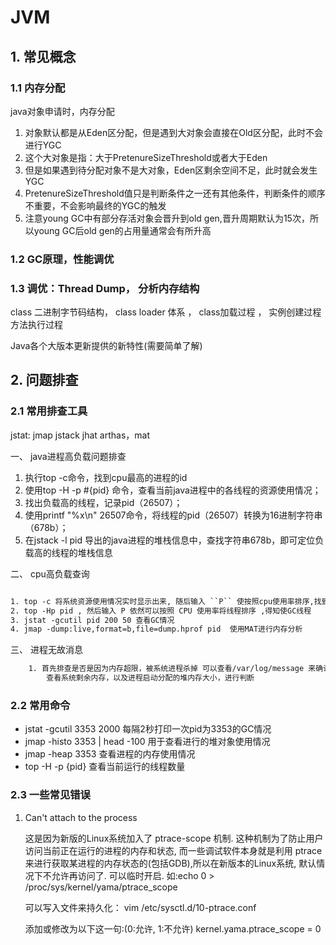 # JVM

## 1. 常见概念

### 1.1 内存分配

java对象申请时，内存分配

   1. 对象默认都是从Eden区分配，但是遇到大对象会直接在Old区分配，此时不会进行YGC
   2. 这个大对象是指：大于PretenureSizeThreshold或者大于Eden
   3. 但是如果遇到待分配对象不是大对象，Eden区剩余空间不足，此时就会发生YGC
   4. PretenureSizeThreshold值只是判断条件之一还有其他条件，判断条件的顺序不重要，不会影响最终的YGC的触发
   5. 注意young GC中有部分存活对象会晋升到old gen,晋升周期默认为15次，所以young GC后old gen的占用量通常会有所升高

### 1.2 GC原理，性能调优

### 1.3 调优：Thread Dump， 分析内存结构

class 二进制字节码结构， class loader 体系 ， class加载过程 ， 实例创建过程 方法执行过程

Java各个大版本更新提供的新特性(需要简单了解)

## 2. 问题排查

### 2.1 常用排查工具

jstat:
jmap
jstack
jhat
arthas，mat

一、 java进程高负载问题排查

1. 执行top -c命令，找到cpu最高的进程的id
2. 使用top -H -p #{pid} 命令，查看当前java进程中的各线程的资源使用情况；
3. 找出负载高的线程，记录pid（26507）；
4. 使用printf "%x\n" 26507命令，将线程的pid（26507）转换为16进制字符串（678b）；
5. 在jstack -l pid 导出的java进程的堆栈信息中，查找字符串678b，即可定位负载高的线程的堆栈信息

二、 cpu高负载查询

``` txt

1. top -c 将系统资源使用情况实时显示出来, 随后输入 ``P`` 使按照cpu使用率排序,找到pid
2. top -Hp pid , 然后输入 P 依然可以按照 CPU 使用率将线程排序 ,得知使GC线程
3. jstat -gcutil pid 200 50 查看GC情况
4. jmap -dump:live,format=b,file=dump.hprof pid  使用MAT进行内存分析
```

三、 进程无故消息

``` txt
    1. 首先排查是否是因为内存超限，被系统进程杀掉 可以查看/var/log/message 来确认是否有进程被杀掉
        查看系统剩余内存，以及进程启动分配的堆内存大小，进行判断
```

### 2.2 常用命令

- jstat -gcutil 3353 2000 每隔2秒打印一次pid为3353的GC情况
- jmap -histo 3353 | head -100  用于查看进行的堆对象使用情况
- jmap -heap 3353 查看进程的内存使用情况
- top -H -p {pid} 查看当前运行的线程数量

### 2.3  一些常见错误

1. Can't attach to the process

    这是因为新版的Linux系统加入了 ptrace-scope 机制. 这种机制为了防止用户访问当前正在运行的进程的内存和状态, 而一些调试软件本身就是利用 ptrace 来进行获取某进程的内存状态的(包括GDB),所以在新版本的Linux系统, 默认情况下不允许再访问了. 可以临时开启. 如:echo 0 > /proc/sys/kernel/yama/ptrace_scope

    可以写入文件来持久化：
    vim /etc/sysctl.d/10-ptrace.conf

    添加或修改为以下这一句:(0:允许, 1:不允许)
    kernel.yama.ptrace_scope = 0

